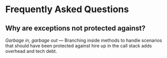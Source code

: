 # Frequently Asked Questions

## Why are exceptions not protected against?
_Garbage in, garbage out_ — Branching inside methods to handle scenarios that should have been protected against hire up in the call stack adds overhead and tech debt.